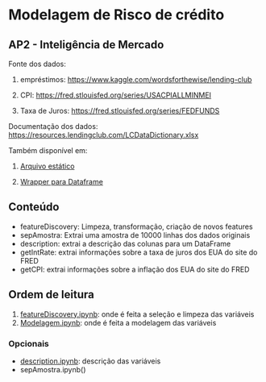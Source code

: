 # Modelagem de Risco de crédito

## AP2 - Inteligência de Mercado

Fonte dos dados:

1. empréstimos: <https://www.kaggle.com/wordsforthewise/lending-club>

2. CPI: <https://fred.stlouisfed.org/series/USACPIALLMINMEI>

3. Taxa de Juros: <https://fred.stlouisfed.org/series/FEDFUNDS>

Documentação dos dados: <https://resources.lendingclub.com/LCDataDictionary.xlsx>

Também disponível em:

1. [Arquivo estático](https://github.com/rstellet8/p2-inteligencia/blob/main/data/docs/)

2. [Wrapper para Dataframe](https://github.com/rstellet8/p2-inteligencia/blob/main/description.py)

## Conteúdo

- featureDiscovery: Limpeza, transformação, criação de novos features
- sepAmostra: Extrai uma amostra de 10000 linhas dos dados originais
- description: extrai a descrição das colunas para um DataFrame
- getIntRate: extrai informações sobre a taxa de juros dos EUA do site do FRED
- getCPI: extrai informações sobre a inflação dos EUA do site do FRED

## Ordem de leitura

1. [featureDiscovery.ipynb](https://github.com/rstellet8/p2-inteligencia/blob/main/featureDiscovery.ipynb): onde é feita a seleção e limpeza das variáveis
2. [Modelagem.ipynb](https://github.com/rstellet8/p2-inteligencia/blob/main/modelagem.ipynb): onde é feita a modelagem das variáveis

### Opcionais

- [description.ipynb](https://github.com/rstellet8/p2-inteligencia/blob/main/description.ipynb): descrição das variáveis
- sepAmostra.ipynb()